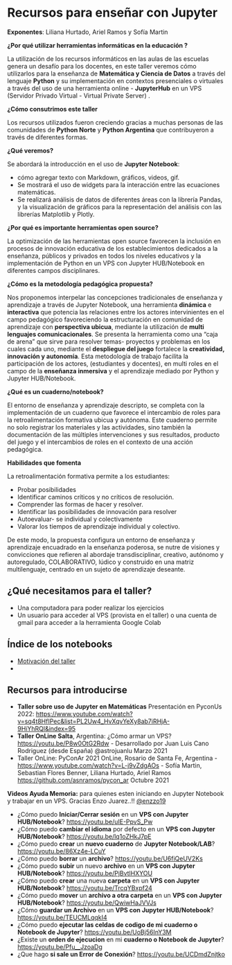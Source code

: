 # Recursos para enseñar con Jupyter
 **Exponentes**: Liliana Hurtado, Ariel Ramos y Sofía Martin 

**¿Por qué utilizar herramientas informáticas en la educación ?**

La utilización de los recursos informáticos en las aulas de las escuelas genera un desafío para los docentes, en este taller veremos cómo utilizarlos para la enseñanza de **Matemática y Ciencia de Datos** a través del lenguaje **Python** y su implementación en contextos presenciales o virtuales a través del uso de una herramienta online - **JupyterHub** en un VPS (Servidor Privado Virtual - Virtual Private Server) . 

**¿Cómo consutrimos este taller**

Los recursos utilizados fueron creciendo gracias a muchas personas de las comunidades de **Python Norte** y **Python Argentina** que contribuyeron a través de diferentes formas. 

**¿Qué veremos?**

Se abordará la introducción en el uso de **Jupyter Notebook**:
* cómo agregar texto con Markdown, gráficos, videos, gif. 
* Se mostrará el uso de widgets para la interacción entre las ecuaciones matemáticas. 
* Se realizará análisis de datos de diferentes áreas con la librería Pandas, y la visualización de gráficos para la representación del análisis con las librerías Matplotlib y Plotly.

**¿Por qué es importante herramientas open source?**

La optimización de las herramientas open source favorecen la inclusión en procesos de innovación educativa de los establecimientos dedicados a la enseñanza, públicos y privados en todos los niveles educativos y la implementación de Python en un VPS con Jupyter HUB/Notebook en diferentes campos disciplinares.

**¿Cómo es la metodología  pedagógica propuesta?**

Nos proponemos interpelar las concepciones tradicionales de enseñanza y aprendizaje a través de Jupyter Notebook, una herramienta **dinámica** e **interactiva** que potencia las relaciones entre los actores intervinientes en el campo pedagógico favoreciendo la estructuración en comunidad de aprendizaje con **perspectiva ubicua**, mediante la utilización de **multi lenguajes comunicacionales**. 
Se presenta la herramienta como una “caja de arena” que sirve para resolver temas- proyectos y problemas en los cuales cada uno, mediante el **despliegue del juego** fortalece la **creatividad, innovación y autonomía**.
Esta metodología de trabajo facilita la participación de los actores, (estudiantes y docentes), en multi roles en el campo de la **enseñanza inmersiva** y el aprendizaje mediado por Python y Jupyter HUB/Notebook.

**¿Qué es un cuaderno/notebook?**

El entorno de enseñanza y aprendizaje descripto, se completa con la implementación de un cuaderno que favorece el intercambio de roles para la retroalimentación formativa ubicua y autónoma. Este cuaderno permite no solo registrar los materiales y las actividades, sino también la documentación de las múltiples intervenciones y sus resultados, producto del juego y el intercambios de roles en el contexto de una acción pedagógica.

**Habilidades que fomenta**

La retroalimentación formativa permite a los estudiantes:

* Probar posibilidades
* Identificar caminos críticos y no críticos de resolución.
* Comprender las formas de hacer y resolver.
* Identificar las posibilidades de innovación para resolver
* Autoevaluar- se individual y colectivamente 
* Valorar los tiempos de aprendizaje individual y colectivo.

De este modo, la propuesta configura un entorno de enseñanza y aprendizaje encuadrado en la enseñanza poderosa, se nutre de visiones y convicciones que refieren al abordaje transdisciplinar, creativo, autónomo y autoregulado, COLABORATIVO, lúdico y construido en una matriz multilenguaje, centrado en un sujeto de aprendizaje deseante. 
## ¿Qué necesitamos para el taller?
* Una computadora para poder realizar los ejercicios
* Un usuario para acceder al VPS (provista en el taller) o una cuenta de gmail para acceder a la herramienta Google Colab

## Índice de los notebooks
* [Motivación del taller](00-Liliana-Motivacion.ipynb)
* 
## Recursos para introducirse
* **Taller sobre uso de Jupyter en Matemáticas** Presentación en PyconUs 2022: https://www.youtube.com/watch?v=sq4t8HfIPec&list=PL2Uw4_HvXqvYeXy8ab7iRHjA-9HiYhRQl&index=95 
* **Taller OnLine Salta**, Argentina: ¿Cómo armar un VPS? https://youtu.be/P8w0OtG2Rdw - Desarrollado por Juan Luis Cano Rodriguez (desde España) @astrojuanlu Marzo 2021
* Taller OnLine: PyConAr 2021 OnLine, Rosario de Santa Fe, Argentina - https://www.youtube.com/watch?v=L-j9vZdgAOs - Sofía Martin, Sebastian Flores Benner, Liliana Hurtado, Ariel Ramos https://github.com/asnramos/pycon_ar Octubre 2021

**Videos Ayuda Memoria:** para quienes esten iniciando en Jupyter Notebook y trabajar en un VPS. Gracias Enzo Juarez..!! [@enzzo19](https://github.com/enzzo19/)

  - ¿Cómo puedo **Iniciar/Cerrar sesión** en un **VPS con Jupyter HUB/Notebook**? https://youtu.be/uIE-PpvS_Pw
  - ¿Cómo puedo **cambiar el idioma** por defecto en un **VPS con Jupyter HUB/Notebook**? https://youtu.be/lq1oZHkJ7pE
  - ¿Cómo puedo **crear** un **nuevo cuaderno** de **Jupyter Notebook/LAB**? https://youtu.be/86Xz4e-LCuY
  - ¿Cómo puedo **borrar** un **archivo**? https://youtu.be/U6fiQeUV2Ks
  - ¿Cómo puedo **subir** un nuevo **archivo** en un **VPS con Jupyter HUB/Notebook**? https://youtu.be/PjBvtlHXYOU
  - ¿Cómo puedo **crear** una nueva **carpeta** en un **VPS con Jupyter HUB/Notebook**? https://youtu.be/TrcqYBxpf24
  - ¿Cómo puedo **mover** un **archivo a otra carpeta** en un **VPS con Jupyter HUB/Notebook**? https://youtu.be/QwiwHaJVVJs
  - ¿Cómo **guardar un Archivo** en un **VPS con Jupyter HUB/Notebook**? https://youtu.be/TEUCMLqqkI4
  - ¿Cómo puedo **ejecutar las celdas de codigo de mi cuaderno o Notebook de Jupyter**? https://youtu.be/UoBj56InY3M
  - ¿Existe un **orden de ejecucion** en mi **cuaderno o Notebook de Jupyter**? https://youtu.be/Pfu__JzoaDg
  - ¿Que hago **si sale un Error de Conexión**?  https://youtu.be/UCDmdZnjtko

 
